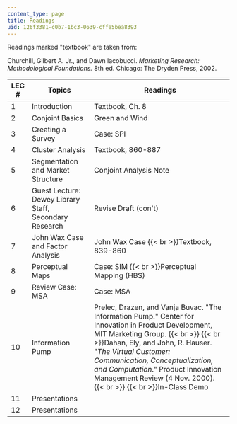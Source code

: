 ```yaml
---
content_type: page
title: Readings
uid: 126f3381-c0b7-1bc3-0639-cffe5bea8393
---
```


Readings marked "textbook" are taken from:

Churchill, Gilbert A. Jr., and Dawn lacobucci. _Marketing Research: Methodological Foundations._ 8th ed. Chicago: The Dryden Press, 2002.

  

| LEC # | Topics | Readings |
| --- | --- | --- |
| 1 | Introduction | Textbook, Ch. 8 |
| 2 | Conjoint Basics | Green and Wind |
| 3 | Creating a Survey | Case: SPI |
| 4 | Cluster Analysis | Textbook, 860-887 |
| 5 | Segmentation and Market Structure | Conjoint Analysis Note |
| 6 | Guest Lecture: Dewey Library Staff, Secondary Research | Revise Draft (con't) |
| 7 | John Wax Case and Factor Analysis | John Wax Case  {{< br >}}Textbook, 839-860 |
| 8 | Perceptual Maps | Case: SIM  {{< br >}}Perceptual Mapping (HBS) |
| 9 | Review Case: MSA | Case: MSA |
| 10 | Information Pump | Prelec, Drazen, and Vanja Buvac. "The Information Pump." Center for Innovation in Product Development, MIT Marketing Group.  {{< br >}}  {{< br >}}Dahan, Ely, and John, R. Hauser. "_The Virtual Customer: Communication, Conceptualization, and Computation_." Product Innovation Management Review (4 Nov. 2000).  {{< br >}}  {{< br >}}In-Class Demo |
| 11 | Presentations |  |
| 12 | Presentations |
